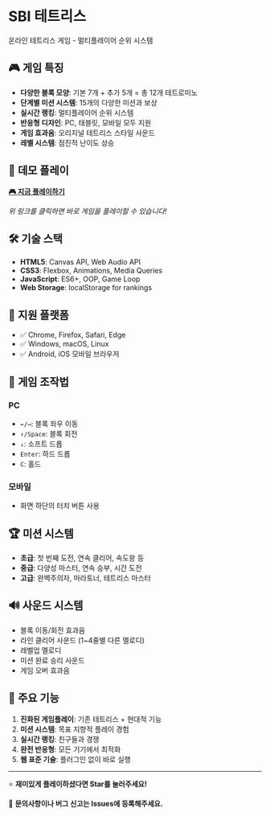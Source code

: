 # SBI 테트리스

온라인 테트리스 게임 - 멀티플레이어 순위 시스템

## 🎮 게임 특징

- **다양한 블록 모양**: 기본 7개 + 추가 5개 = 총 12개 테트로미노
- **단계별 미션 시스템**: 15개의 다양한 미션과 보상
- **실시간 랭킹**: 멀티플레이어 순위 시스템
- **반응형 디자인**: PC, 태블릿, 모바일 모두 지원
- **게임 효과음**: 오리지널 테트리스 스타일 사운드
- **레벨 시스템**: 점진적 난이도 상승

## 🚀 데모 플레이

**[🎮 지금 플레이하기](https://souljd82-vibe.github.io/tetris-game/tetris_multiplayer.html)**

*위 링크를 클릭하면 바로 게임을 플레이할 수 있습니다!*

## 🛠️ 기술 스택

- **HTML5**: Canvas API, Web Audio API
- **CSS3**: Flexbox, Animations, Media Queries  
- **JavaScript**: ES6+, OOP, Game Loop
- **Web Storage**: localStorage for rankings

## 📱 지원 플랫폼

- ✅ Chrome, Firefox, Safari, Edge
- ✅ Windows, macOS, Linux
- ✅ Android, iOS 모바일 브라우저

## 🎯 게임 조작법

### PC
- `←/→`: 블록 좌우 이동
- `↑/Space`: 블록 회전
- `↓`: 소프트 드롭
- `Enter`: 하드 드롭
- `C`: 홀드

### 모바일
- 화면 하단의 터치 버튼 사용

## 🏆 미션 시스템

- **초급**: 첫 번째 도전, 연속 클리어, 속도왕 등
- **중급**: 다양성 마스터, 연속 승부, 시간 도전
- **고급**: 완벽주의자, 마라토너, 테트리스 마스터

## 🔊 사운드 시스템

- 블록 이동/회전 효과음
- 라인 클리어 사운드 (1~4줄별 다른 멜로디)
- 레벨업 멜로디
- 미션 완료 승리 사운드
- 게임 오버 효과음

## 🌟 주요 기능

1. **진화된 게임플레이**: 기존 테트리스 + 현대적 기능
2. **미션 시스템**: 목표 지향적 플레이 경험
3. **실시간 랭킹**: 친구들과 경쟁
4. **완전 반응형**: 모든 기기에서 최적화
5. **웹 표준 기술**: 플러그인 없이 바로 실행

---

⭐ **재미있게 플레이하셨다면 Star를 눌러주세요!**

💬 **문의사항이나 버그 신고는 Issues에 등록해주세요.**

